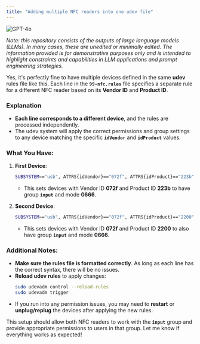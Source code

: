 ```yaml
---
title: "Adding multiple NFC readers into one udev file"
---
```

![GPT-4o](https://img.shields.io/badge/GPT--4o-3333FF?style=for-the-badge&logo=openai&logoColor=white)



*Note: this repository consists of the outputs of large language models (LLMs). In many cases, these are unedited or minimally edited. The information provided is for demonstrative purposes only and is intended to highlight constraints and capabilities in LLM applications and prompt engineering strategies.*


Yes, it's perfectly fine to have multiple devices defined in the same **udev** rules file like this. Each line in the **`99-nfc.rules`** file specifies a separate rule for a different NFC reader based on its **Vendor ID** and **Product ID**.

### Explanation
- **Each line corresponds to a different device**, and the rules are processed independently.
- The udev system will apply the correct permissions and group settings to any device matching the specific **`idVendor`** and **`idProduct`** values.

### What You Have:
1. **First Device**:
   ```bash
   SUBSYSTEM=="usb", ATTRS{idVendor}=="072f", ATTRS{idProduct}=="223b", GROUP="input", MODE="0666"
   ```
   - This sets devices with Vendor ID **072f** and Product ID **223b** to have group **`input`** and mode **0666**.

2. **Second Device**:
   ```bash
   SUBSYSTEM=="usb", ATTRS{idVendor}=="072f", ATTRS{idProduct}=="2200", GROUP="input", MODE="0666"
   ```
   - This sets devices with Vendor ID **072f** and Product ID **2200** to also have group **`input`** and mode **0666**.

### Additional Notes:
- **Make sure the rules file is formatted correctly**. As long as each line has the correct syntax, there will be no issues.
- **Reload udev rules** to apply changes:
  ```bash
  sudo udevadm control --reload-rules
  sudo udevadm trigger
  ```
- If you run into any permission issues, you may need to **restart** or **unplug/replug** the devices after applying the new rules.

This setup should allow both NFC readers to work with the **`input`** group and provide appropriate permissions to users in that group. Let me know if everything works as expected!